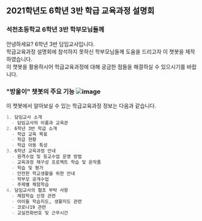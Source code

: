 ## 2021학년도 6학년 3반 학급 교육과정 설명회
### 석천초등학교 6학년 3반 학부모님들께
안녕하세요? 6학년 3반 담임교사입니다.  
학급교육과정 설명회에 참석하지 못하신 학부모님들께 도움을 드리고자 이 챗봇을 제작하였습니다.  
이 챗봇을 활용하시어 학급교육과정에 대해 궁금한 점들을 해결하실 수 있으시기를 바랍니다.

### "방울이" 챗봇의 주요 기능 ![image](https://user-images.githubusercontent.com/81296926/117126693-18772480-add6-11eb-92ea-ff16581e6df9.png)
이 챗봇에서 알아보실 수 있는 학급교육과정 정보는 다음과 같습니다.

```markdown
1. 담임교사 소개
  - 담임교사의 이름과 교육관
2. 6학년 3반 학급 소개
  - 학급 교육 목표
  - 학급 현황
  - 학급 아동 특성
3. 6학년 교육과정 안내
  - 원격수업 및 등교수업 운영 방법
  - 교육과정 재구성 프로젝트 학습 및 온작품
  - 학습 및 평가
  - 안전한 학교생활을 위한 안내
  - 학부모 공개수업
  - 주제별 체험학습
4. 담임교사의 협조 부탁 사항
  - 체험학습 신청 관련
  - 아이들 학습지도, 생활지도 관련
  - 코로나19 관련
  - 교실전화번호 및 근무시간
```
